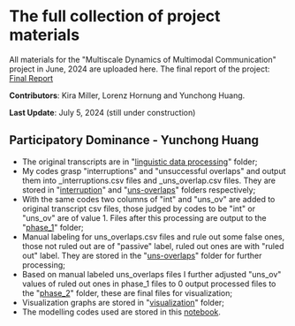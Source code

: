 # The full collection of project materials
All materials for the "Multiscale Dynamics of Multimodal Communication" project in June, 2024 are uploaded here.
The final report of the project: [Final Report](Final%20Report%20-%20Multimodal%20Communication%20Modeling.pdf)

**Contributors**: Kira Miller, Lorenz Hornung and Yunchong Huang.

**Last Update**: July 5, 2024 (still under construction)

## Participatory Dominance - Yunchong Huang

- The original transcripts are in "[linguistic data processing](Yunchong%20Huang%20-%20Participatory%20Dominance/linguistic%20data%20processing)" folder;
- My codes grasp "interruptions" and "unsuccessful overlaps" and output them into _interruptions.csv files and _uns_overlap.csv files. They are stored in "[interruption](Yunchong%20Huang%20-%20Participatory%20Dominance/interruptions)" and "[uns-overlaps](Yunchong%20Huang%20-%20Participatory%20Dominance/uns_overlaps)" folders respectively;
- With the same codes two columns of "int" and "uns_ov" are added to original transcript csv files, those judged by codes to be "int" or "uns_ov" are of value 1. Files after this processing are output to the "[phase_1](Yunchong%20Huang%20-%20Participatory%20Dominance/phase_1)" folder;
-  Manual labeling for uns_overlaps.csv files and rule out some false ones, those not ruled out are of "passive" label, ruled out ones are with "ruled out" label. They are stored in the "[uns-overlaps](Yunchong%20Huang%20-%20Participatory%20Dominance/uns_overlaps)" folder for further processing;
-  Based on manual labeled uns_overlaps files I further adjusted "uns_ov" values of ruled out ones in phase_1 files to 0 output processed files to the "[phase_2](Yunchong%20Huang%20-%20Participatory%20Dominance/phase_2)" folder, these are final files for visualization;
-  Visualization graphs are stored in "[visualization](Yunchong%20Huang%20-%20Participatory%20Dominance/visualization)" folder;
-  The modelling codes used are stored in this [notebook](Yunchong%20Huang%20-%20Participatory%20Dominance/participatory%20dom%20(final).ipynb).
